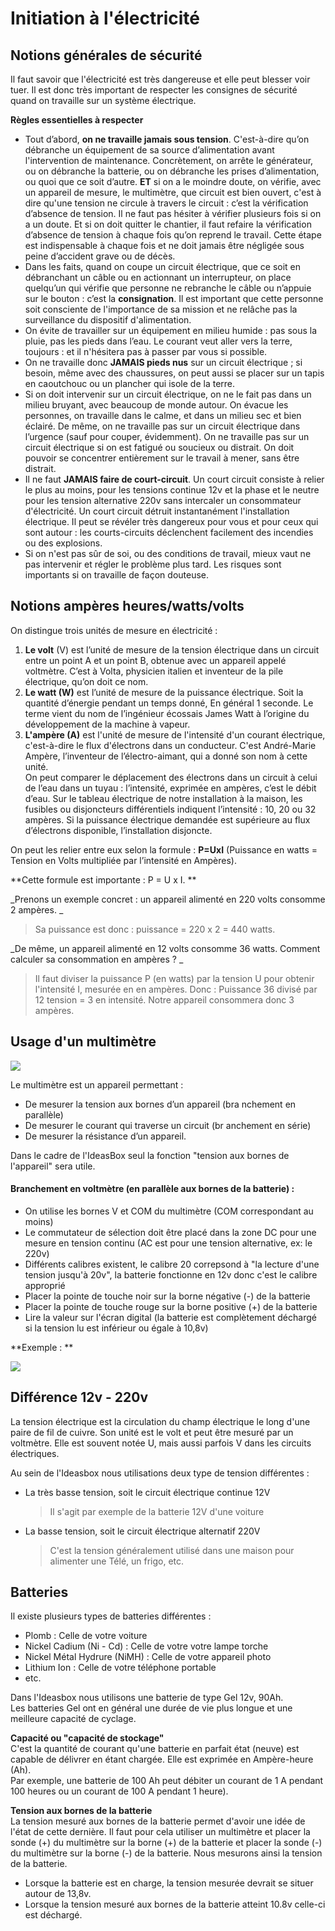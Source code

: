 # Initiation à l'électricité

## Notions générales de  sécurité

Il faut savoir que l'électricité est très dangereuse et elle peut blesser voir tuer. Il est donc très important de respecter les consignes de sécurité quand on travaille sur un système électrique.

**Règles essentielles à respecter**

* Tout d’abord, **on ne travaille jamais sous tension**. C'est-à-dire qu’on débranche un équipement de sa source d’alimentation avant l'intervention de maintenance. Concrètement, on arrête le générateur, ou on débranche la batterie, ou on débranche les prises d’alimentation, ou quoi que ce soit d’autre. **ET** si on a le moindre doute, on vérifie, avec un appareil de mesure, le multimètre, que circuit est bien ouvert, c'est à dire qu'une tension ne circule à travers le circuit : c’est la vérification d’absence de tension. Il ne faut pas hésiter à vérifier plusieurs fois si on a un doute. Et si on doit quitter le chantier, il faut refaire la vérification d’absence de tension à chaque fois qu’on reprend le travail. Cette étape est indispensable à chaque fois et ne doit jamais être négligée sous peine d’accident grave ou de décès.
* Dans les faits, quand on coupe un circuit électrique, que ce soit en débranchant un câble ou en actionnant un interrupteur, on place quelqu’un qui vérifie que personne ne rebranche le câble ou n’appuie sur le bouton : c’est la **consignation**. Il est important que cette personne soit consciente de l'importance de sa mission et ne relâche pas la surveillance du dispositif d'alimentation. 
* On évite de travailler sur un équipement en milieu humide : pas sous la pluie, pas les pieds dans l’eau. Le courant veut aller vers la terre, toujours : et il n'hésitera pas à passer par vous si possible.
* On ne travaille donc **JAMAIS pieds nus** sur un circuit électrique ; si besoin, même avec des chaussures, on peut aussi se placer sur un tapis en caoutchouc ou un plancher qui isole de la terre. 
* Si on doit intervenir sur un circuit électrique, on ne le fait pas dans un milieu bruyant, avec beaucoup de monde autour. On évacue les personnes, on travaille dans le calme, et dans un milieu sec et bien éclairé. De même, on ne travaille pas sur un circuit électrique dans l’urgence \(sauf pour couper, évidemment\). On ne travaille pas sur un circuit électrique si on est fatigué ou soucieux ou distrait. On doit pouvoir se concentrer entièrement sur le travail à mener, sans être distrait. 
* Il ne faut **JAMAIS faire de court-circuit**. Un court circuit consiste à relier le plus au moins, pour les tensions continue 12v et la phase et le neutre pour les tension alternative 220v sans intercaler un consommateur d'électricité. Un court circuit détruit instantanément l'installation électrique. Il peut se révéler très dangereux pour vous et pour ceux qui sont autour : les courts-circuits déclenchent facilement des incendies ou des explosions. 
* Si on n'est pas sûr de soi, ou des conditions de travail, mieux vaut ne pas intervenir et régler le problème plus tard. Les risques sont importants si on travaille de façon douteuse. 

## Notions ampères heures/watts/volts

On distingue trois unités de mesure en électricité :  
1. **Le volt** \(V\) est l’unité de mesure de la tension électrique dans un circuit entre un point A et un point B, obtenue avec un appareil appelé voltmètre. C’est à Volta, physicien italien et inventeur de la pile électrique, qu’on doit ce nom.  
2. **Le watt \(W\)** est l’unité de mesure de la puissance électrique. Soit la quantité d’énergie pendant un temps donné, En général 1 seconde. Le terme vient du nom de l’ingénieur écossais James Watt à l’origine du développement de la machine à vapeur.  
3. **L'ampère \(A\)** est l'unité de mesure de l'intensité d'un courant électrique, c'est-à-dire le flux d'électrons dans un conducteur. C'est André-Marie Ampère, l’inventeur de l’électro-aimant, qui a donné son nom à cette unité.  
On peut comparer le déplacement des électrons dans un circuit à celui de l’eau dans un tuyau : l’intensité, exprimée en ampères, c’est le débit d’eau. Sur le tableau électrique de notre installation à la maison, les fusibles ou disjoncteurs différentiels indiquent l’intensité : 10, 20 ou 32 ampères. Si la puissance électrique demandée est supérieure au flux d’électrons disponible, l’installation disjoncte.

On peut les relier entre eux selon la formule : **P=UxI** \(Puissance en watts = Tension en Volts multipliée par l’intensité en Ampères\).

**Cette formule est importante : P = U x I.  **

_Prenons un exemple concret : un appareil alimenté en 220 volts consomme 2 ampères.  _

> Sa puissance est donc : puissance = 220 x 2 = 440 watts.

_De même, un appareil alimenté en 12 volts consomme 36 watts. Comment calculer sa consommation en ampères ?  _

> Il faut diviser la puissance P \(en watts\) par la tension U pour obtenir l'intensité I, mesurée en  en ampères. Donc : Puissance 36 divisé par 12 tension = 3 en intensité. Notre appareil consommera donc 3 ampères.

## Usage d'un multimètre 

![](dmmnew10.gif)

Le multimètre est un appareil permettant :  
- De mesurer la tension aux bornes d’un appareil (bra
nchement en parallèle) 
- De mesurer le courant qui traverse un circuit (br
anchement en série) 
- De mesurer la résistance d’un appareil.   

Dans le cadre de l'IdeasBox seul la fonction "tension aux bornes de l'appareil" sera utile. 

#### Branchement en voltmètre (en parallèle aux bornes de la batterie) :
- On utilise les bornes V et COM du multimètre (COM correspondant au moins)  
- Le commutateur de sélection doit être placé dans la zone DC pour une mesure en tension continu (AC est pour une tension alternative, ex: le 220v)
- Différents calibres existent, le calibre 20 correpsond à "la lecture d'une tension jusqu'à 20v", la batterie fonctionne en 12v donc c'est le calibre approprié
- Placer la pointe de touche noir sur la borne négative (-) de la batterie
- Placer la pointe de touche rouge sur la borne positive (+) de la batterie
- Lire la valeur sur l'écran digital (la batterie est complètement déchargé si la tension lu est inférieur ou égale à 10,8v)

**Exemple : **

![](467517-tester-condensateur-3-3-main-12994453.jpg)

## Différence 12v - 220v

La tension électrique est la circulation du champ électrique le long d'une paire de fil de cuivre. Son unité est le volt et peut être mesuré par un voltmètre. Elle est souvent notée U, mais aussi parfois V dans les circuits électriques.

Au sein de l'Ideasbox nous utilisations deux type de tension différentes :

* La très basse tension, soit le circuit électrique continue 12V

  > Il s'agit par exemple de la batterie 12V d'une voiture

* La basse tension, soit le circuit électrique alternatif 220V

  > C'est la tension généralement utilisé dans une maison pour alimenter une Télé, un frigo, etc.

## Batteries

Il existe plusieurs types de batteries différentes :

* Plomb : Celle de votre voiture
* Nickel Cadium \(Ni - Cd\) : Celle de votre votre lampe torche
* Nickel Métal Hydrure \(NiMH\) : Celle de votre appareil photo
* Lithium Ion : Celle de votre téléphone portable
* etc.

Dans l'Ideasbox nous utilisons une batterie de type Gel 12v, 90Ah.  
Les batteries Gel ont en général une durée de vie plus longue et une meilleure capacité de cyclage.

**Capacité ou "capacité de stockage"**  
C'est la quantité de courant qu'une batterie en parfait état \(neuve\) est capable de délivrer en étant chargée. Elle est exprimée en Ampère-heure \(Ah\).  
Par exemple, une batterie de 100 Ah peut débiter un courant de 1 A pendant 100 heures ou un courant de 100 A pendant 1 heure\).

**Tension aux bornes de la batterie**  
La tension mesuré aux bornes de la batterie permet d'avoir une idée de l'état de cette dernière. Il faut pour cela utiliser un multimètre et placer la sonde \(+\) du multimètre sur la borne \(+\) de la batterie et placer la sonde \(-\) du multimètre sur la borne \(-\) de la batterie. Nous mesurons ainsi la tension de la batterie.

* Lorsque la batterie est en charge, la tension mesurée devrait se situer autour de 13,8v.
* Lorsque la tension mesuré aux bornes de la batterie atteint 10.8v celle-ci est déchargé. 



